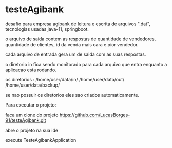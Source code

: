 # testeAgibank

desafio para empresa agibank de leitura e escrita de arquivos ".dat", tecnologias usadas java-11, springboot.

o arquivo de saida contem as respostas de quantidade de vendedores, quantidade de clientes, id da venda mais cara e pior vendedor.

cada arquivo de entrada gera um de saida com as suas respostas.

o diretorio in fica sendo monitorado para cada arquivo que entra enquanto a aplicacao esta rodando.

os diretorios :
/home/user/data/in/ 
/home/user/data/out/
/home/user/data/backup/ 

se nao possuir os diretorios eles sao criados automaticamente.

Para executar o projeto:

faca um clone do projeto https://github.com/LucasBorges-91/testeAgibank.git

abre o projeto na sua ide

execute TesteAgibankApplication
